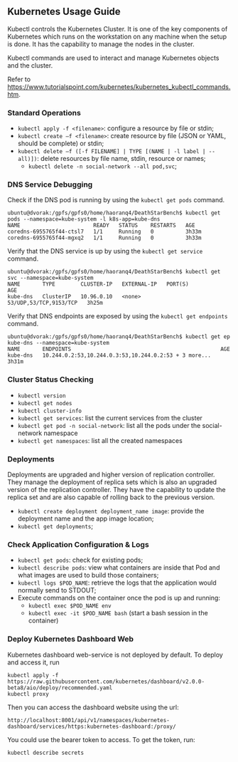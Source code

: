 ## Kubernetes Usage Guide

Kubectl controls the Kubernetes Cluster. It is one of the key components of Kubernetes which runs on the workstation on any machine when the setup is done. It has the capability to manage the nodes in the cluster.

Kubectl commands are used to interact and manage Kubernetes objects and the cluster.

Refer to https://www.tutorialspoint.com/kubernetes/kubernetes_kubectl_commands.htm.

### Standard Operations

- `kubectl apply -f <filename>`: configure a resource by file or stdin;
- `kubectl create –f <filename>`: create resource by file (JSON or YAML, should be complete) or stdin;
- `kubectl delete –f ([-f FILENAME] | TYPE [(NAME | -l label | --all)])`: delete resources by file name, stdin, resource or names;
    - `kubectl delete -n social-network --all pod,svc`;

### DNS Service Debugging

Check if the DNS pod is running by using the `kubectl get pods` command.

```
ubuntu@dvorak:/gpfs/gpfs0/home/haoranq4/DeathStarBench$ kubectl get pods --namespace=kube-system -l k8s-app=kube-dns
NAME                       READY   STATUS    RESTARTS   AGE
coredns-6955765f44-ctsl7   1/1     Running   0          3h33m
coredns-6955765f44-mgxq2   1/1     Running   0          3h33m
```

Verify that the DNS service is up by using the `kubectl get service` command.

```
ubuntu@dvorak:/gpfs/gpfs0/home/haoranq4/DeathStarBench$ kubectl get svc --namespace=kube-system
NAME       TYPE        CLUSTER-IP   EXTERNAL-IP   PORT(S)                  AGE
kube-dns   ClusterIP   10.96.0.10   <none>        53/UDP,53/TCP,9153/TCP   3h25m
```

Verify that DNS endpoints are exposed by using the `kubectl get endpoints` command.

```
ubuntu@dvorak:/gpfs/gpfs0/home/haoranq4/DeathStarBench$ kubectl get ep kube-dns --namespace=kube-system
NAME       ENDPOINTS                                               AGE
kube-dns   10.244.0.2:53,10.244.0.3:53,10.244.0.2:53 + 3 more...   3h31m
```

### Cluster Status Checking

- `kubectl version`
- `kubectl get nodes`
- `kubectl cluster-info`
- `kubectl get services`: list the current services from the cluster
- `kubectl get pod -n social-network`: list all the pods under the social-network namespace
- `kubectl get namespaces`: list all the created namespaces

### Deployments

Deployments are upgraded and higher version of replication controller. They manage the deployment of replica sets which is also an upgraded version of the replication controller. They have the capability to update the replica set and are also capable of rolling back to the previous version.

- `kubectl create deployment deployment_name image`: provide the deployment name and the app image location;
- `kubectl get deployments`;

### Check Application Configuration & Logs

- `kubectl get pods`: check for existing pods;
- `kubectl describe pods`: view what containers are inside that Pod and what images are used to build those containers;
- `kubectl logs $POD_NAME`: retrieve the logs that the application would normally send to STDOUT;
- Execute commands on the container once the pod is up and running:
  - `kubectl exec $POD_NAME env`
  - `kubectl exec -it $POD_NAME bash` (start a bash session in the container)

### Deploy Kubernetes Dashboard Web

Kubernetes dashboard web-service is not deployed by default. To deploy and access it, run

```
kubectl apply -f https://raw.githubusercontent.com/kubernetes/dashboard/v2.0.0-beta8/aio/deploy/recommended.yaml
kubectl proxy
```

Then you can access the dashboard website using the url:

```
http://localhost:8001/api/v1/namespaces/kubernetes-dashboard/services/https:kubernetes-dashboard:/proxy/
```

You could use the bearer token to access. To get the token, run:

```
kubectl describe secrets
```
